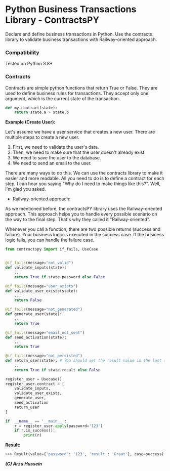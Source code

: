 Python Business Transactions Library - ContractsPY
=======

Declare and define business transactions in Python. Use the contracts library to
validate business transactions with Railway-oriented approach.

 ### Compatibility

Tested on Python 3.8+


### Contracts

Contracts are simple python functions that return True or False. They are
used to define business rules for transactions. They accept only one argument,
which is the current state of the transaction.

```python
def my_contract(state):
    return state.a > state.b
```


**Example (Create User):**

Let's assume we have a user service that creates a new user. There are multiple steps to create a new user. 

1) First, we need to validate the user's data.
2) Then, we need to make sure that the user doesn't already exist.
3) We need to save the user to the database.
4) We need to send an email to the user.

There are many ways to do this. We can use the contracts library to make it easier and more readable. 
All you need to do is to define a contract for each step. I can hear you saying "Why do I need to make things like this?". Well, I'm glad you asked.

- Railway-oriented approach:

As we mentioned before, the contractsPY library uses the Railway-oriented approach. This approach helps you to handle every possible scenario on the way to the final step. That's why they called it "Railway-oriented". 

Whenever you call a function, there are two possible returns (success and failure). Your business logic is executed in the success case. If the business logic fails, you can handle the failure case.


```python
from contractspy import if_fails, UseCase


@if_fails(message="not_valid")
def validate_inputs(state):
    ...
    return True if state.password else False

@if_fails(message="user_exists")
def validate_user_exists(state):
    ...
    return False

@if_fails(message="not_generated")
def generate_user(state):
    ...
    return True

@if_fails(message="email_not_sent")
def send_activation(state):
    ...
    return True

@if_fails(message="not_persisted")
def return_user(state): # You should set the result value in the last step
    ...
    return True if state.result else False

register_user = Usecase()
register_user.contract = [
    validate_inputs,
    validate_user_exists,
    generate_user,
    send_activation
    return_user
]

if  __name__ == '__main__':
    r = register_user.apply(password='123')
    if r.is_success():
        print(r)

```

**Result:**

```python
>>> Result(value={'password': '123', 'result': 'Great'}, case=success)
```


***(C) Arzu Hussein***
